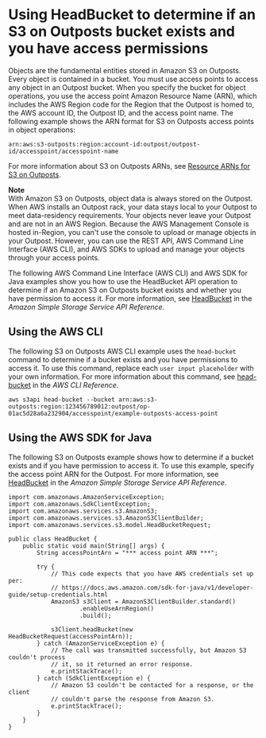# Using HeadBucket to determine if an S3 on Outposts bucket exists and you have access permissions<a name="S3OutpostsHeadBucket"></a>

Objects are the fundamental entities stored in Amazon S3 on Outposts\. Every object is contained in a bucket\. You must use access points to access any object in an Outpost bucket\. When you specify the bucket for object operations, you use the access point Amazon Resource Name \(ARN\), which includes the AWS Region code for the Region that the Outpost is homed to, the AWS account ID, the Outpost ID, and the access point name\. The following example shows the ARN format for S3 on Outposts access points in object operations:

```
arn:aws:s3-outposts:region:account-id:outpost/outpost-id/accesspoint/accesspoint-name
```

For more information about S3 on Outposts ARNs, see [Resource ARNs for S3 on Outposts](S3OutpostsIAM.md#S3OutpostsARN)\.

**Note**  
With Amazon S3 on Outposts, object data is always stored on the Outpost\. When AWS installs an Outpost rack, your data stays local to your Outpost to meet data\-residency requirements\. Your objects never leave your Outpost and are not in an AWS Region\. Because the AWS Management Console is hosted in\-Region, you can't use the console to upload or manage objects in your Outpost\. However, you can use the REST API, AWS Command Line Interface \(AWS CLI\), and AWS SDKs to upload and manage your objects through your access points\.

The following AWS Command Line Interface \(AWS CLI\) and AWS SDK for Java examples show you how to use the HeadBucket API operation to determine if an Amazon S3 on Outposts bucket exists and whether you have permission to access it\. For more information, see [HeadBucket](https://docs.aws.amazon.com/AmazonS3/latest/API/API_HeadBucket.html) in the *Amazon Simple Storage Service API Reference*\.

## Using the AWS CLI<a name="S3OutpostsHeadBucketCLI"></a>

The following S3 on Outposts AWS CLI example uses the `head-bucket` command to determine if a bucket exists and you have permissions to access it\. To use this command, replace each `user input placeholder` with your own information\. For more information about this command, see [head\-bucket](https://awscli.amazonaws.com/v2/documentation/api/latest/reference/s3api/head-bucket.html) in the *AWS CLI Reference*\.

```
aws s3api head-bucket --bucket arn:aws:s3-outposts:region:123456789012:outpost/op-01ac5d28a6a232904/accesspoint/example-outposts-access-point
```

## Using the AWS SDK for Java<a name="S3OutpostsHeadBucketJava"></a>

The following S3 on Outposts example shows how to determine if a bucket exists and if you have permission to access it\. To use this example, specify the access point ARN for the Outpost\. For more information, see [HeadBucket](https://docs.aws.amazon.com/AmazonS3/latest/API/API_HeadBucket.html) in the *Amazon Simple Storage Service API Reference*\.

```
import com.amazonaws.AmazonServiceException;
import com.amazonaws.SdkClientException;
import com.amazonaws.services.s3.AmazonS3;
import com.amazonaws.services.s3.AmazonS3ClientBuilder;
import com.amazonaws.services.s3.model.HeadBucketRequest;

public class HeadBucket {
    public static void main(String[] args) {
        String accessPointArn = "*** access point ARN ***";

        try {
            // This code expects that you have AWS credentials set up per:
            // https://docs.aws.amazon.com/sdk-for-java/v1/developer-guide/setup-credentials.html
            AmazonS3 s3Client = AmazonS3ClientBuilder.standard()
                    .enableUseArnRegion()
                    .build();

            s3Client.headBucket(new HeadBucketRequest(accessPointArn));
        } catch (AmazonServiceException e) {
            // The call was transmitted successfully, but Amazon S3 couldn't process
            // it, so it returned an error response.
            e.printStackTrace();
        } catch (SdkClientException e) {
            // Amazon S3 couldn't be contacted for a response, or the client
            // couldn't parse the response from Amazon S3.
            e.printStackTrace();
        }
    }
}
```